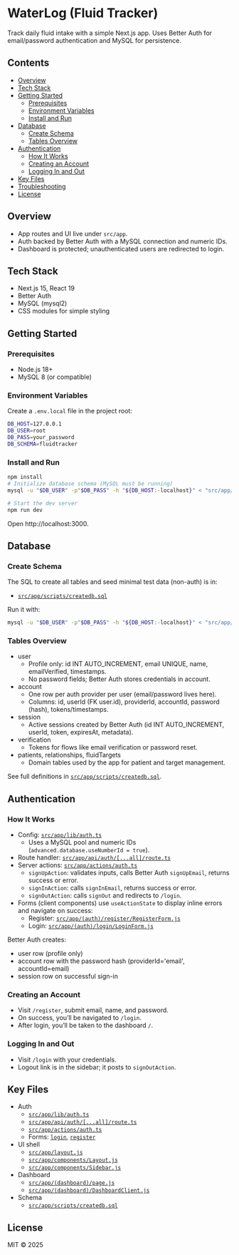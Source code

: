 # WaterLog (Fluid Tracker)

Track daily fluid intake with a simple Next.js app. Uses Better Auth for email/password authentication and MySQL for persistence.

## Contents
- [Overview](#overview)
- [Tech Stack](#tech-stack)
- [Getting Started](#getting-started)
  - [Prerequisites](#prerequisites)
  - [Environment Variables](#environment-variables)
  - [Install and Run](#install-and-run)
- [Database](#database)
  - [Create Schema](#create-schema)
  - [Tables Overview](#tables-overview)
- [Authentication](#authentication)
  - [How It Works](#how-it-works)
  - [Creating an Account](#creating-an-account)
  - [Logging In and Out](#logging-in-and-out)
- [Key Files](#key-files)
- [Troubleshooting](#troubleshooting)
- [License](#license)

## Overview
- App routes and UI live under `src/app`.
- Auth backed by Better Auth with a MySQL connection and numeric IDs.
- Dashboard is protected; unauthenticated users are redirected to login.

## Tech Stack
- Next.js 15, React 19
- Better Auth
- MySQL (mysql2)
- CSS modules for simple styling

## Getting Started

### Prerequisites
- Node.js 18+
- MySQL 8 (or compatible)

### Environment Variables
Create a `.env.local` file in the project root:
```bash
DB_HOST=127.0.0.1
DB_USER=root
DB_PASS=your_password
DB_SCHEMA=fluidtracker
```

### Install and Run
```bash
npm install
# Initialize database schema (MySQL must be running)
mysql -u "$DB_USER" -p"$DB_PASS" -h "${DB_HOST:-localhost}" < "src/app/scripts/createdb.sql"

# Start the dev server
npm run dev
```
Open http://localhost:3000.

## Database

### Create Schema
The SQL to create all tables and seed minimal test data (non-auth) is in:
- [`src/app/scripts/createdb.sql`](src/app/scripts/createdb.sql)

Run it with:
```bash
mysql -u "$DB_USER" -p"$DB_PASS" -h "${DB_HOST:-localhost}" < "src/app/scripts/createdb.sql"
```

### Tables Overview
- user
  - Profile only: id INT AUTO_INCREMENT, email UNIQUE, name, emailVerified, timestamps.
  - No password fields; Better Auth stores credentials in account.
- account
  - One row per auth provider per user (email/password lives here).
  - Columns: id, userId (FK user.id), providerId, accountId, password (hash), tokens/timestamps.
- session
  - Active sessions created by Better Auth (id INT AUTO_INCREMENT, userId, token, expiresAt, metadata).
- verification
  - Tokens for flows like email verification or password reset.
- patients, relationships, fluidTargets
  - Domain tables used by the app for patient and target management.

See full definitions in [`src/app/scripts/createdb.sql`](src/app/scripts/createdb.sql).

## Authentication

### How It Works
- Config: [`src/app/lib/auth.ts`](src/app/lib/auth.ts)
  - Uses a MySQL pool and numeric IDs (`advanced.database.useNumberId = true`).
- Route handler: [`src/app/api/auth/[...all]/route.ts`](src/app/api/auth/%5B...all%5D/route.ts)
- Server actions: [`src/app/actions/auth.ts`](src/app/actions/auth.ts)
  - `signUpAction`: validates inputs, calls Better Auth `signUpEmail`, returns success or error.
  - `signInAction`: calls `signInEmail`, returns success or error.
  - `signOutAction`: calls `signOut` and redirects to `/login`.
- Forms (client components) use `useActionState` to display inline errors and navigate on success:
  - Register: [`src/app/(auth)/register/RegisterForm.js`](src/app/(auth)/register/RegisterForm.js)
  - Login: [`src/app/(auth)/login/LoginForm.js`](src/app/(auth)/login/LoginForm.js)

Better Auth creates:
- user row (profile only)
- account row with the password hash (providerId='email', accountId=email)
- session row on successful sign-in

### Creating an Account
- Visit `/register`, submit email, name, and password.
- On success, you’ll be navigated to `/login`.
- After login, you’ll be taken to the dashboard `/`.

### Logging In and Out
- Visit `/login` with your credentials.
- Logout link is in the sidebar; it posts to `signOutAction`.

## Key Files
- Auth
  - [`src/app/lib/auth.ts`](src/app/lib/auth.ts)
  - [`src/app/api/auth/[...all]/route.ts`](src/app/api/auth/%5B...all%5D/route.ts)
  - [`src/app/actions/auth.ts`](src/app/actions/auth.ts)
  - Forms: [`login`](src/app/(auth)/login/LoginForm.js), [`register`](src/app/(auth)/register/RegisterForm.js)
- UI shell
  - [`src/app/layout.js`](src/app/layout.js)
  - [`src/app/components/Layout.js`](src/app/components/Layout.js)
  - [`src/app/components/Sidebar.js`](src/app/components/Sidebar.js)
- Dashboard
  - [`src/app/(dashboard)/page.js`](src/app/(dashboard)/page.js)
  - [`src/app/(dashboard)/DashboardClient.js`](src/app/(dashboard)/DashboardClient.js)
- Schema
  - [`src/app/scripts/createdb.sql`](src/app/scripts/createdb.sql)

## License
MIT © 2025